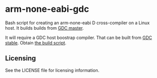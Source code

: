 # arm-none-eabi-gdc
Bash script for creating an arm-none-eabi D cross-compiler on a Linux host.  It builds builds from [GDC master](https://github.com/D-Programming-GDC/GDC/tree/master).

It will require a GDC host boostrap compiler.  That can be built from [GDC stable](https://github.com/D-Programming-GDC/GDC/tree/stable).  Obtain [the build script](https://github.com/JinShil/native-gdc).

Licensing
---------
See the LICENSE file for licensing information.